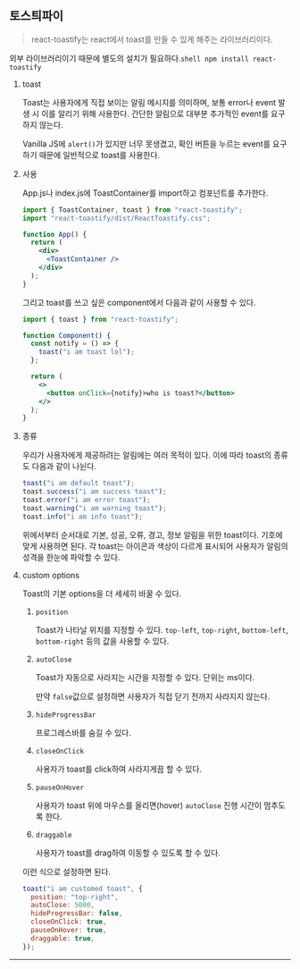 ## 토스틔파이

> react-toastify는 react에서 toast를 만들 수 있게 해주는 라이브러리이다.

외부 라이브러리이기 때문에 별도의 설치가 필요하다.`shell
npm install react-toastify`

1. toast

   Toast는 사용자에게 직접 보이는 알림 메시지를 의미하며, 보통 error나 event 발생 시 이를 알리기 위해 사용한다. 간단한 알림으로 대부분 추가적인 event를 요구하지 않는다.

   Vanilla JS에 `alert()`가 있지만 너무 못생겼고, 확인 버튼을 누르는 event를 요구하기 때문에 일반적으로 toast를 사용한다.

2. 사용

   App.js나 index.js에 ToastContainer를 import하고 컴포넌트를 추가한다.

   ```jsx
   import { ToastContainer, toast } from "react-toastify";
   import "react-toastify/dist/ReactToastify.css";

   function App() {
     return (
       <div>
         <ToastContainer />
       </div>
     );
   }
   ```

   그리고 toast를 쓰고 싶은 component에서 다음과 같이 사용할 수 있다.

   ```jsx
   import { toast } from "react-toastify";

   function Component() {
     const notify = () => {
       toast("i am toast lol");
     };

     return (
       <>
         <button onClick={notify}>who is toast?</button>
       </>
     );
   }
   ```

3. 종류

   우리가 사용자에게 제공하려는 알림에는 여러 목적이 있다. 이에 따라 toast의 종류도 다음과 같이 나뉜다.

   ```jsx
   toast("i am default toast");
   toast.success("i am success toast");
   toast.error("i am error toast");
   toast.warning("i am warning toast");
   toast.info("i am info toast");
   ```

   위에서부터 순서대로 기본, 성공, 오류, 경고, 정보 알림을 위한
   toast이다. 기호에 맞게 사용하면 된다. 각 toast는 아이콘과 색상이 다르게 표시되어 사용자가 알림의 성격을 한눈에 파악할 수 있다.

4. custom options

   Toast의 기본 options을 더 세세히 바꿀 수 있다.

   1. `position`

      Toast가 나타날 위치를 지정할 수 있다. `top-left`, `top-right`, `bottom-left`, `bottom-right` 등의 값을 사용할 수 있다.

   2. `autoClose`

      Toast가 자동으로 사라지는 시간을 지정할 수 있다. 단위는 ms이다.

      만약 `false`값으로 설정하면 사용자가 직접 닫기 전까지 사라지지 않는다.

   3. `hideProgressBar`

      프로그레스바를 숨길 수 있다.

   4. `closeOnClick`

      사용자가 toast를 click하여 사라지게끔 할 수 있다.

   5. `pauseOnHover`

      사용자가 toast 위에 마우스를 올리면(hover) `autoClose` 진행 시간이 멈추도록 한다.

   6. `draggable`

      사용자가 toast를 drag하여 이동할 수 있도록 할 수 있다.

   이런 식으로 설정하면 된다.

   ```jsx
   toast("i am customed toast", {
     position: "top-right",
     autoClose: 5000,
     hideProgressBar: false,
     closeOnClick: true,
     pauseOnHover: true,
     draggable: true,
   });
   ```

---
